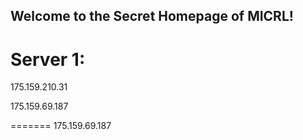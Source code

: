 ## Welcome to the Secret Homepage of MICRL!
# Server 1:
175.159.210.31

175.159.69.187

=======
175.159.69.187





